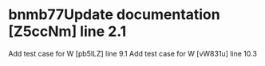 # bnmb77Update documentation [Z5ccNm] line 2.1
Add test case for W [pb5lLZ] line 9.1
Add test case for W [vW831u] line 10.3
